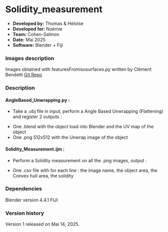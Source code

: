 # Solidity_measurement

* **Developed by:** Thomas & Héloïse
* **Developed for:** Noémie
* **Team:** Cohen-Salmon
* **Date:** Mai 2025
* **Software:** Blender + Fiji


### Images description

Images obtained with featuresFromisosurfaces.py written by Clément Bendetti [Git Repo](https://github.com/MontpellierRessourcesImagerie/imagej_macros_and_scripts/tree/master/clement/stand-alones/astrocytesBloodVessels)

### Description

#### AngleBased_Unwrapping.py :

* Take a .obj file in input, perform a Angle Based Unwrapping (Flattening) and register 2 outputs :
- One .blend with the object load into Blender and the UV map of the object
- One .png 512x512 with the Unwrap image of the object

#### Solidity_Measurement.ijm :

* Perform a Solidity measurement on all the .png images, output :
- One .csv file with for each line : the image name, the object area, the Convex hull area, the solidity

### Dependencies

Blender version 4.4.1
FIJI

### Version history

Version 1 released on Mai 14, 2025.

